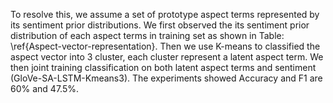 ﻿To resolve this, we assume a set of prototype aspect terms represented by its sentiment prior distributions. We first observed the its sentiment prior distribution of each aspect terms in training set as shown in Table: \ref{Aspect-vector-representation}. Then we use K-means to classified the aspect vector into 3 cluster, each cluster represent a latent aspect term. We then joint training classification on both latent aspect terms and sentiment (GloVe-SA-LSTM-Kmeans3).  The experiments showed Accuracy and F1 are 60\% and 47.5\%.